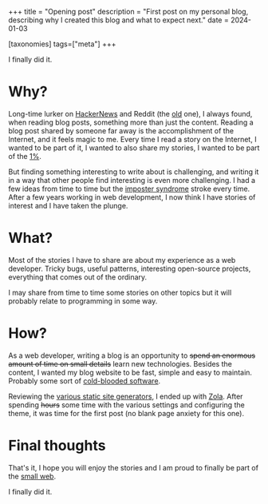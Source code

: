 +++
title = "Opening post"
description = "First post on my personal blog, describing why I created this blog and what to expect next."
date = 2024-01-03

[taxonomies]
tags=["meta"]
+++

I finally did it.

# Why?

Long-time lurker on [HackerNews](https://news.ycombinator.com) and Reddit (the [old](https://old.reddit.com) one), I always found, when reading blog posts, something more than just the content.
Reading a blog post shared by someone far away is the accomplishment of the Internet, and it feels magic to me.
Every time I read a story on the Internet, I wanted to be part of it, I wanted to also share my stories, I wanted to be part of the [1%](https://en.wikipedia.org/wiki/1%25_rule).

But finding something interesting to write about is challenging, and writing it in a way that other people find interesting is even more challenging.
I had a few ideas from time to time but the [imposter syndrome](https://en.wikipedia.org/wiki/Impostor_syndrome) stroke every time.
After a few years working in web development, I now think I have stories of interest and I have taken the plunge.

# What?

Most of the stories I have to share are about my experience as a web developer.
Tricky bugs, useful patterns, interesting open-source projects, everything that comes out of the ordinary.

I may share from time to time some stories on other topics but it will probably relate to programming in some way.

# How?

As a web developer, writing a blog is an opportunity to ~~spend an enormous amount of time on small details~~ learn new technologies.
Besides the content, I wanted my blog website to be fast, simple and easy to maintain. Probably some sort of [cold-blooded software](https://dubroy.com/blog/cold-blooded-software/).

Reviewing the [various static site generators](https://about.gitlab.com/blog/2022/04/18/comparing-static-site-generators/), I ended up with [Zola](http://getzola.org/).
After spending ~~hours~~ some time with the various settings and configuring the theme, it was time for the first post (no blank page anxiety for this one).

# Final thoughts

That's it, I hope you will enjoy the stories and I am proud to finally be part of the [small web](https://benhoyt.com/writings/the-small-web-is-beautiful/).

I finally did it.
